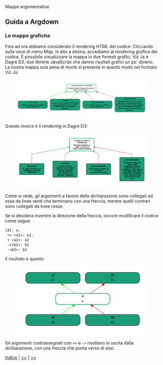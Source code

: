 <link rel="stylesheet" href="../assets/style.css">

<div class="button orange">
Mappe argomentative
</div>

## Guida a Argdown

### Le mappe grafiche

Fino ad ora abbiamo considerato il rendering HTML del codice. Cliccando sulla voce di menu _Map_, in alto a destra, accediamo al rendering grafico del codice.
È possibile visualizzare la mappa in due formati grafici, Viz Js e Dagre D3, due librerie JavaScript che danno risultati grafici un po' diversi.
La nostra mappa sula pena di morte si presenta in questo modo nel formato Viz Js:

<figure>
  <img src="immagini/mappa01.png">
</figure>

Questo invece è il rendering in Dagre D3:

<figure>
  <img src="immagini/mappa02.png">
</figure>

Come si vede, gli argomenti a favore della dichiarazione sono collegati ad essa da linee verdi che terminano con una freccia, mentre quelli contrari sono collegati da linee rosse.

Se si desidera invertire la direzione della freccia, occore modificare il codice come segue:

```
[A]: a.
 +> <a1>: a1.
 + <a2>: a2
 -><b1>: b1
 -<b2>: b2
```

Il risultato è questo:

<figure>
  <img src="immagini/mappa03.png">
</figure>

Gli argomenti contrassegnati con `+>` e `->` risultano in uscita dalla dichiarazione, con una freccia che punta verso di essi.

[Indice](index.md) | [<<](argomenti.md) | [>>](raggruppare-gli-elementi.md)

